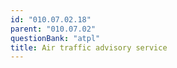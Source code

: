 ```yaml
---
id: "010.07.02.18"
parent: "010.07.02"
questionBank: "atpl"
title: Air traffic advisory service
---
```

